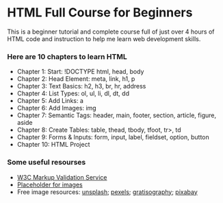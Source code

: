 # HTML Full Course for Beginners

This is a beginner tutorial and complete course full of just over 4 hours of HTML code and instruction to help me learn web development skills.

### Here are 10 chapters to learn HTML

- Chapter 1: Start: !DOCTYPE html, head, body
- Chapter 2: Head Element: meta, link, h1, p
- Chapter 3: Text Basics: h2, h3, br, hr, address
- Chapter 4: List Types: ol, ul, li, dl, dt, dd
- Chapter 5: Add Links: a
- Chapter 6: Add Images: img
- Chapter 7: Semantic Tags: header, main, footer, section, article, figure, aside
- Chapter 8: Create Tables: table, thead, tbody, tfoot, tr>, td
- Chapter 9: Forms & Inputs: form, input, label, fieldset, option, button
- Chapter 10: HTML Project

### Some useful resourses

- [W3C Markup Validation Service](https://validator.w3.org/)
- [Placeholder for images](http://via.placeholder.com/640x360)
- Free image resources: [unsplash](http://unsplash.com/); [pexels](http://pexels.com/); [gratisography](https://gratisography.com/); [pixabay](https://pixabay.com/)
